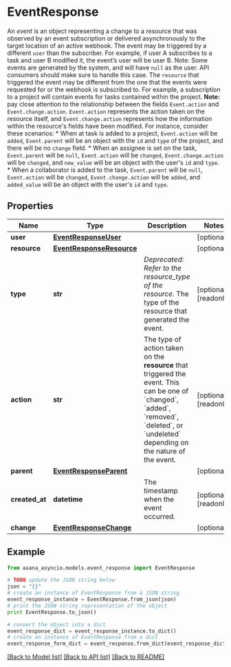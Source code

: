 # EventResponse

An *event* is an object representing a change to a resource that was observed by an event subscription or delivered asynchronously to the target location of an active webhook.  The event may be triggered by a different `user` than the subscriber. For example, if user A subscribes to a task and user B modified it, the event’s user will be user B. Note: Some events are generated by the system, and will have `null` as the user. API consumers should make sure to handle this case.  The `resource` that triggered the event may be different from the one that the events were requested for or the webhook is subscribed to. For example, a subscription to a project will contain events for tasks contained within the project.  **Note:** pay close attention to the relationship between the fields `Event.action` and `Event.change.action`. `Event.action` represents the action taken on the resource itself, and `Event.change.action` represents how the information within the resource's fields have been modified.  For instance, consider these scenarios:   * When at task is added to a project, `Event.action` will be `added`, `Event.parent` will be an object with the `id` and `type` of the project, and there will be no `change` field.   * When an assignee is set on the task, `Event.parent` will be `null`, `Event.action` will be `changed`, `Event.change.action` will be `changed`, and `new_value` will be an object with the user's `id` and `type`.   * When a collaborator is added to the task, `Event.parent` will be `null`, `Event.action` will be `changed`, `Event.change.action` will be `added`, and `added_value` will be an object with the user's `id` and `type`.

## Properties

Name | Type | Description | Notes
------------ | ------------- | ------------- | -------------
**user** | [**EventResponseUser**](EventResponseUser.md) |  | [optional] 
**resource** | [**EventResponseResource**](EventResponseResource.md) |  | [optional] 
**type** | **str** | *Deprecated: Refer to the resource_type of the resource.* The type of the resource that generated the event. | [optional] [readonly] 
**action** | **str** | The type of action taken on the **resource** that triggered the event.  This can be one of &#x60;changed&#x60;, &#x60;added&#x60;, &#x60;removed&#x60;, &#x60;deleted&#x60;, or &#x60;undeleted&#x60; depending on the nature of the event. | [optional] [readonly] 
**parent** | [**EventResponseParent**](EventResponseParent.md) |  | [optional] 
**created_at** | **datetime** | The timestamp when the event occurred. | [optional] [readonly] 
**change** | [**EventResponseChange**](EventResponseChange.md) |  | [optional] 

## Example

```python
from asana_asyncio.models.event_response import EventResponse

# TODO update the JSON string below
json = "{}"
# create an instance of EventResponse from a JSON string
event_response_instance = EventResponse.from_json(json)
# print the JSON string representation of the object
print EventResponse.to_json()

# convert the object into a dict
event_response_dict = event_response_instance.to_dict()
# create an instance of EventResponse from a dict
event_response_form_dict = event_response.from_dict(event_response_dict)
```
[[Back to Model list]](../README.md#documentation-for-models) [[Back to API list]](../README.md#documentation-for-api-endpoints) [[Back to README]](../README.md)


